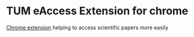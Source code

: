 
# TUM eAccess Extension for chrome

[Chrome extension](https://chrome.google.com/webstore/detail/tum-eaccess/ppadkakjmpgeflpdlcibeogpiankacmi?hl=en) helping to access scientific papers more easily 

